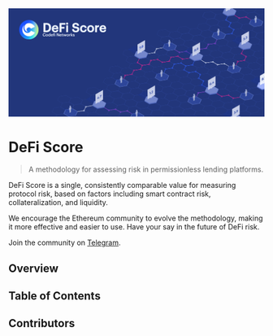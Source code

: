 <img src="assets/images/banner.png" alt="DeFi Score">

# DeFi Score
> A methodology for assessing risk in permissionless lending platforms.

DeFi Score is a single, consistently comparable value for measuring protocol risk, based on factors including smart contract risk, collateralization, and liquidity.

We encourage the Ethereum community to evolve the methodology, making it more effective and easier to use. Have your say in the future of DeFi risk.

Join the community on [Telegram](https://t.me/defiscore).

## Overview

## Table of Contents

## Contributors
